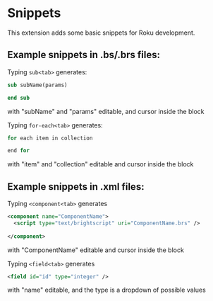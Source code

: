 # Snippets

This extension adds some basic snippets for Roku development.

## Example snippets in .bs/.brs files:

Typing `sub<tab>` generates:
```vb
sub subName(params)

end sub
```
with "subName" and "params" editable, and cursor inside the block

Typing `for-each<tab>` generates:
```vb
for each item in collection

end for
```
with "item" and "collection" editable and cursor inside the block

## Example snippets in .xml files:

Typing `<component<tab>` generates
```xml
<component name="ComponentName">
  <script type="text/brightscript" uri="ComponentName.brs" />
  
</component>
```
with "ComponentName" editable and cursor inside the block

Typing `<field<tab>` generates
```xml
<field id="id" type="integer" />
```
with "name" editable, and the type is a dropdown of possible values
